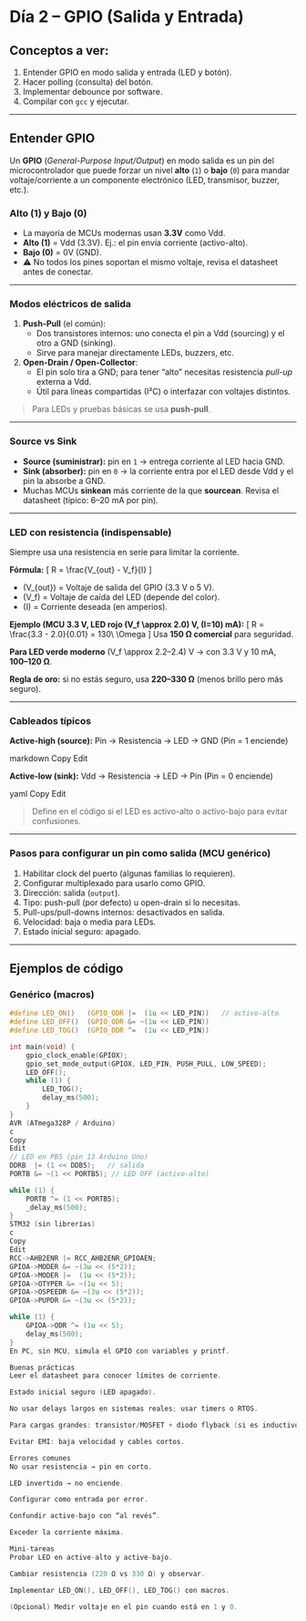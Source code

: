 # Día 2 – GPIO (Salida y Entrada)

## Conceptos a ver:
1. Entender GPIO en modo salida y entrada (LED y botón).
2. Hacer polling (consulta) del botón.
3. Implementar debounce por software.
4. Compilar con `gcc` y ejecutar.

---

## Entender GPIO

Un **GPIO** (*General-Purpose Input/Output*) en modo salida es un pin del microcontrolador que puede forzar un nivel **alto** (`1`) o **bajo** (`0`) para mandar voltaje/corriente a un componente electrónico (LED, transmisor, buzzer, etc.).

### Alto (1) y Bajo (0)
- La mayoría de MCUs modernas usan **3.3V** como Vdd.
- **Alto (1)** = Vdd (3.3V). Ej.: el pin envía corriente (activo-alto).
- **Bajo (0)** = 0V (GND).
- ⚠️ No todos los pines soportan el mismo voltaje, revisa el datasheet antes de conectar.

---

### Modos eléctricos de salida
1. **Push-Pull** (el común):
   - Dos transistores internos: uno conecta el pin a Vdd (sourcing) y el otro a GND (sinking).
   - Sirve para manejar directamente LEDs, buzzers, etc.
2. **Open-Drain / Open-Collector**:
   - El pin solo tira a GND; para tener “alto” necesitas resistencia *pull-up* externa a Vdd.
   - Útil para líneas compartidas (I²C) o interfazar con voltajes distintos.

> Para LEDs y pruebas básicas se usa **push-pull**.

---

### Source vs Sink
- **Source (suministrar):** pin en `1` → entrega corriente al LED hacia GND.
- **Sink (absorber):** pin en `0` → la corriente entra por el LED desde Vdd y el pin la absorbe a GND.
- Muchas MCUs **sinkean** más corriente de la que **sourcean**. Revisa el datasheet (típico: 6–20 mA por pin).

---

### LED con resistencia (indispensable)
Siempre usa una resistencia en serie para limitar la corriente.

**Fórmula:**
\[
R = \frac{V_{out} - V_f}{I}
\]

- \(V_{out}\) = Voltaje de salida del GPIO (3.3 V o 5 V).
- \(V_f\) = Voltaje de caída del LED (depende del color).
- \(I\) = Corriente deseada (en amperios).

**Ejemplo (MCU 3.3 V, LED rojo \(V_f \approx 2.0\) V, \(I=10\) mA):**
\[
R = \frac{3.3 - 2.0}{0.01} = 130\ \Omega
\]
Usa **150 Ω comercial** para seguridad.

**Para LED verde moderno** \(V_f \approx 2.2–2.4\) V → con 3.3 V y 10 mA, **100–120 Ω**.

**Regla de oro:** si no estás seguro, usa **220–330 Ω** (menos brillo pero más seguro).

---

### Cableados típicos

**Active-high (source):**
Pin → Resistencia → LED → GND
(Pin = 1 enciende)

markdown
Copy
Edit

**Active-low (sink):**
Vdd → Resistencia → LED → Pin
(Pin = 0 enciende)

yaml
Copy
Edit

> Define en el código si el LED es activo-alto o activo-bajo para evitar confusiones.

---

### Pasos para configurar un pin como salida (MCU genérico)
1. Habilitar clock del puerto (algunas familias lo requieren).
2. Configurar multiplexado para usarlo como GPIO.
3. Dirección: salida (`output`).
4. Tipo: push-pull (por defecto) u open-drain si lo necesitas.
5. Pull-ups/pull-downs internos: desactivados en salida.
6. Velocidad: baja o media para LEDs.
7. Estado inicial seguro: apagado.

---

## Ejemplos de código

### Genérico (macros)
```c
#define LED_ON()   (GPIO_ODR |=  (1u << LED_PIN))   // activo-alto
#define LED_OFF()  (GPIO_ODR &= ~(1u << LED_PIN))
#define LED_TOG()  (GPIO_ODR ^=  (1u << LED_PIN))

int main(void) {
    gpio_clock_enable(GPIOX);
    gpio_set_mode_output(GPIOX, LED_PIN, PUSH_PULL, LOW_SPEED);
    LED_OFF();
    while (1) {
        LED_TOG();
        delay_ms(500);
    }
}
AVR (ATmega328P / Arduino)
c
Copy
Edit
// LED en PB5 (pin 13 Arduino Uno)
DDRB  |= (1 << DDB5);   // salida
PORTB &= ~(1 << PORTB5); // LED OFF (activo-alto)

while (1) {
    PORTB ^= (1 << PORTB5);
    _delay_ms(500);
}
STM32 (sin librerías)
c
Copy
Edit
RCC->AHB2ENR |= RCC_AHB2ENR_GPIOAEN;         
GPIOA->MODER &= ~(3u << (5*2));               
GPIOA->MODER |=  (1u << (5*2));               
GPIOA->OTYPER &= ~(1u << 5);                  
GPIOA->OSPEEDR &= ~(3u << (5*2));             
GPIOA->PUPDR &= ~(3u << (5*2));               

while (1) {
    GPIOA->ODR ^= (1u << 5);
    delay_ms(500);
}
En PC, sin MCU, simula el GPIO con variables y printf.

Buenas prácticas
Leer el datasheet para conocer límites de corriente.

Estado inicial seguro (LED apagado).

No usar delays largos en sistemas reales; usar timers o RTOS.

Para cargas grandes: transistor/MOSFET + diodo flyback (si es inductivo).

Evitar EMI: baja velocidad y cables cortos.

Errores comunes
No usar resistencia → pin en corto.

LED invertido → no enciende.

Configurar como entrada por error.

Confundir active-bajo con “al revés”.

Exceder la corriente máxima.

Mini-tareas
Probar LED en active-alto y active-bajo.

Cambiar resistencia (220 Ω vs 330 Ω) y observar.

Implementar LED_ON(), LED_OFF(), LED_TOG() con macros.

(Opcional) Medir voltaje en el pin cuando está en 1 y 0. 
​
 



